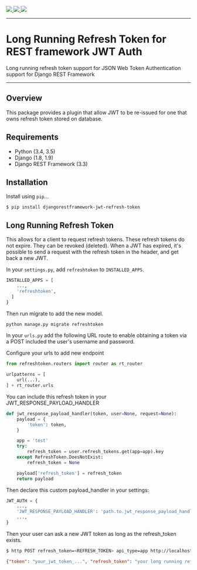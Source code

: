 <div class="badges">
    <a href="https://travis-ci.org/lock8/django-rest-framework-jwt-refresh-token">
        <img src="https://travis-ci.org/lock8/django-rest-framework-jwt-refresh-token.svg?branch=master">
    </a>
    <a href="https://pypi.python.org/pypi/djangorestframework-jwt-refresh-token">
        <img src="https://img.shields.io/pypi/v/djangorestframework-jwt-refresh-token.svg">
    </a>
    <a href="https://codecov.io/github/lock8/django-rest-framework-jwt-refresh-token?branch=master">
      <img src="https://codecov.io/github/lock8/django-rest-framework-jwt-refresh-token/coverage.svg?branch=master">
    </a>
</div>

---

# Long Running Refresh Token for REST framework JWT Auth

Long running refresh token support for JSON Web Token Authentication support for Django REST Framework

---

## Overview

This package provides a plugin that allow JWT to be re-issued for one that owns refresh token stored on database.


## Requirements

- Python (3.4, 3.5)
- Django (1.8, 1.9)
- Django REST Framework (3.3)

## Installation

Install using `pip`...

```
$ pip install djangorestframework-jwt-refresh-token
```

## Long Running Refresh Token

This allows for a client to request refresh tokens. These refresh tokens do not expire.
They can be revoked (deleted). When a JWT has expired, it's possible to send a request
with the refresh token in the header, and get back a new JWT.

In your `settings.py`, add `refreshtoken` to `INSTALLED_APPS`.

```python
INSTALLED_APPS = [
    ...,
    'refreshtoken',
  ]
}
```

Then run migrate to add the new model.

```bash
python manage.py migrate refreshtoken
```

In your `urls.py` add the following URL route to enable obtaining a token via a POST included the user's username and password.


Configure your urls to add new endpoint

```python
from refreshtoken.routers import router as rt_router

urlpatterns = [
    url(...),
] + rt_router.urls

```

You can include this refresh token in your JWT_RESPONSE_PAYLOAD_HANDLER

```python
def jwt_response_payload_handler(token, user=None, request=None):
    payload = {
        'token': token,
    }

    app = 'test'
    try:
        refresh_token = user.refresh_tokens.get(app=app).key
    except RefreshToken.DoesNotExist:
        refresh_token = None

    payload['refresh_token'] = refresh_token
    return payload
```

Then declare this custom payload_handler in your settings:

```python
JWT_AUTH = {
    ...,
    'JWT_RESPONSE_PAYLOAD_HANDLER': 'path.to.jwt_response_payload_handler',
    ...,
}
```

Then your user can ask a new JWT token as long as the refresh_token exists.

```bash
$ http POST refresh_token=<REFRESH_TOKEN> api_type=app http://localhost:8000/delegate/
```
```json
{"token": "your_jwt_token_...", "refresh_token": "your long running refresh token..."}
```
